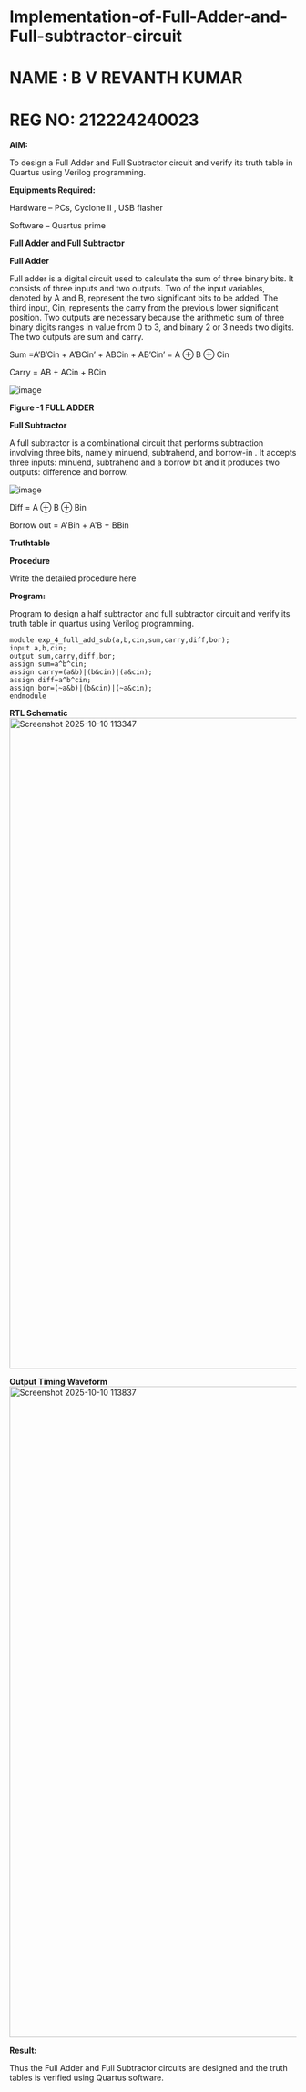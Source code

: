 # Implementation-of-Full-Adder-and-Full-subtractor-circuit
# NAME : B V REVANTH KUMAR
# REG NO: 212224240023
**AIM:**

To design a Full Adder and Full Subtractor circuit and verify its truth table in Quartus using Verilog programming.

**Equipments Required:**

Hardware – PCs, Cyclone II , USB flasher

Software – Quartus prime

**Full Adder and Full Subtractor**

**Full Adder**

Full adder is a digital circuit used to calculate the sum of three binary bits. It consists of three inputs and two outputs. Two of the input variables, denoted by A and B, represent the two significant bits to be added. The third input, Cin, represents the carry from the previous lower significant position. Two outputs are necessary because the arithmetic sum of three binary digits ranges in value from 0 to 3, and binary 2 or 3 needs two digits. The two outputs are sum and carry.

Sum =A’B’Cin + A’BCin’ + ABCin + AB’Cin’ = A ⊕ B ⊕ Cin 

Carry = AB + ACin + BCin

![image](https://github.com/naavaneetha/FULL_ADDER_SUBTRACTOR/assets/154305477/0f30ba51-5ffb-4198-845f-18e054f675e7)

**Figure -1 FULL ADDER**

**Full Subtractor**

A full subtractor is a combinational circuit that performs subtraction involving three bits, namely minuend, subtrahend, and borrow-in . It accepts three inputs: minuend, subtrahend and a borrow bit and it produces two outputs: difference and borrow.

![image](https://github.com/naavaneetha/FULL_ADDER_SUBTRACTOR/assets/154305477/02b24f51-ab51-4304-9ad6-7b81ffc1ead5)

Diff = A ⊕ B ⊕ Bin 

Borrow out = A'Bin + A'B + BBin

**Truthtable**

**Procedure**

Write the detailed procedure here

**Program:**

Program to design a half subtractor and full subtractor circuit and verify its truth table in quartus using Verilog programming. 
```
module exp_4_full_add_sub(a,b,cin,sum,carry,diff,bor);
input a,b,cin;
output sum,carry,diff,bor;
assign sum=a^b^cin;
assign carry=(a&b)|(b&cin)|(a&cin);
assign diff=a^b^cin;
assign bor=(~a&b)|(b&cin)|(~a&cin);
endmodule
```

**RTL Schematic**
<img width="1920" height="1140" alt="Screenshot 2025-10-10 113347" src="https://github.com/user-attachments/assets/d0a450a0-3b16-4269-b6ae-b223582171fb" />


**Output Timing Waveform**
<img width="1920" height="1140" alt="Screenshot 2025-10-10 113837" src="https://github.com/user-attachments/assets/22fe132e-72bb-4313-a359-7a44a6127c81" />

**Result:**

Thus the Full Adder and Full Subtractor circuits are designed and the truth tables is verified using Quartus software.
